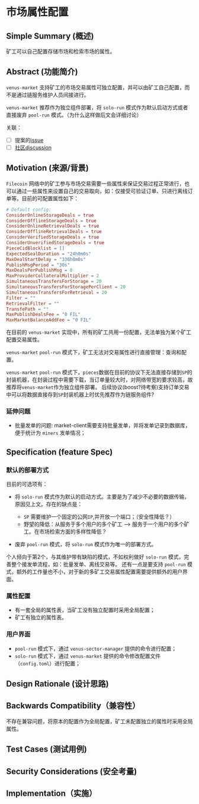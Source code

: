 <!--着重借鉴了FIP的模版：[这里](https://raw.githubusercontent.com/filecoin-project/FIPs/master/templates/template_FTP.md)-->

# 市场属性配置

## Simple Summary (概述)

矿工可以自己配置存储市场和检索市场的属性。

## Abstract (功能简介)

`venus-market` 支持矿工的市场交易属性可独立配置，并可以由矿工自己配置，而不是通过链服务维护人员间接进行。

`venus-market` 推荐作为独立组件部署，将 `solo-run` 模式作为默认启动方式或者直接废弃 `pool-run` 模式。（为什么这样做后文会详细讨论）

关联：
- [ ] 提案的[issue](https://github.com/filecoin-project/venus/issues/5410)
- [ ] [社区discussion](https://github.com/filecoin-project/venus/discussions/5425)

## Motivation (来源/背景)

<!--The motivation is critical for new feature design that want to change the product. It should clearly explain why the existing product specification is inadequate to address the problem that this new feature solves.-->
<!--功能设计动机是很重要的。当前现有产品的哪儿些不足，功能需求的来源和背景，等等。在这个feature（设计）完成后，哪儿些问题会得到解决？-->
`Filecoin` 网络中的矿工参与市场交易需要一些属性来保证交易过程正常进行，也可以通过一些属性来设置自己的交易取向，如：仅接受可验证订单、只进行离线订单等。目前的可配置属性如下：

```toml
# Default config:
ConsiderOnlineStorageDeals = true
ConsiderOfflineStorageDeals = true
ConsiderOnlineRetrievalDeals = true
ConsiderOfflineRetrievalDeals = true
ConsiderVerifiedStorageDeals = true
ConsiderUnverifiedStorageDeals = true
PieceCidBlocklist = []
ExpectedSealDuration = "24h0m0s"
MaxDealStartDelay = "336h0m0s"
PublishMsgPeriod = "30s"
MaxDealsPerPublishMsg = 8
MaxProviderCollateralMultiplier = 2
SimultaneousTransfersForStorage = 20
SimultaneousTransfersForStoragePerClient = 20
SimultaneousTransfersForRetrieval = 20
Filter = ""
RetrievalFilter = ""
TransfePath = ""
MaxPublishDealsFee = "0 FIL"
MaxMarketBalanceAddFee = "0 FIL"
```

在目前的 `venus-market` 实现中，所有的矿工共用一份配置，无法单独为某个矿工配置交易属性。

`venus-market` `pool-run` 模式下，矿工无法对交易属性进行直接管理：查询和配置。

`venus-market` `pool-run` 模式下，`pieces`数据在目前的协议下无法直接存储到`SP`的封装机器，在封装过程中需要下载，当订单量较大时，对网络带宽的要求较高，故推荐将`venus-market`作为独立组件部署。
后续协议(boost?待考察)支持订单交易中可以将数据直接存到`SP`封装机器上时优先推荐作为链服务组件?

### 延伸问题

- 批量发单的问题: market-client需要支持批量发单，并将发单记录到数据库，便于统计为 `miners` 发单情况；


## Specification (feature Spec)
<!--The technical specification should describe the syntax and semantics of any new feature. The specification should be detailed enough to allow others to easily translate into product implementations. -->
<!--具体的技术spec，需要对feature的syntax，semantics进行描述。Spec需要能够让别人更容易的按照spec去实现这个feature。-->
### 默认的部署方式

目前的可选项有：

- 将 `solo-run` 模式作为默认的启动方式。主要是为了减少不必要的数据传输，原因见上文。存在的缺点是：
    - `SP` 需要维护一个固定的公网`IP`,并开放一个端口；（安全性降低？）
    - 野望的降低：从服务于多个用户的多个矿工 --> 服务于一个用户的多个矿工。在市场检索方面的多样性降低？

- 废弃 `pool-run` 模式，将 `solo-run` 模式作为唯一的部署方式。

个人倾向于第2个，与其维护带有缺陷的模式，不如权利做好 `solo-run` 模式，完善整个接发单流程，如：批量发单、离线交易等。
还有一点是要支持 `pool-run` 模式，额外的工作量也不小，对于新的多矿工交易属性配置需要提供额外的用户界面。

### 属性配置

- 有一套全局的属性表，当矿工没有独立配置时采用全局配置；
- 矿工有独立的属性表。


### 用户界面

- `pool-run` 模式下，通过 `venus-sector-manager` 提供的命令进行配置；
- `solo-run` 模式下，通过 `venus-market` 提供的命令修改配置文件（`config.toml`）进行配置；


## Design Rationale (设计思路)
<!--The rationale fleshes out the specification by describing what motivated the design and why particular design decisions were made. It should describe alternate designs that were considered and related work. -->
<!--设计思路基于上面的spec，描述了设计上的一些选择，以及为什么使用了这些选择。-->

## Backwards Compatibility（兼容性）
<!--All design/feature that introduce backwards incompatibilities must include a section describing these incompatibilities and their severity. The design/feature must explain how the author proposes to deal with these incompatibilities.-->
<!--所有功能设计都需要包含向前兼容性问题的描述。如，有哪儿些和之前版本不兼容的地方，不兼容地方的严重性，等等。功能设计文档需要包含作者如何处理/解决这些不兼容问题。-->
不存在兼容问题，将原本的配置作为全局配置，矿工未配置独立的属性时采用全局属性。

## Test Cases (测试用例)
<!--Test cases for an implementation. Links to test cases if applicable.-->
<!--测试用例，如果有的话。-->

## Security Considerations (安全考量)
<!--All design/feature must contain a section that discusses the security implications/considerations relevant to the proposed change. Include information that might be important for security discussions, surfaces risks and can be used throughout the life cycle of the proposal. E.g. include security-relevant design decisions, concerns, important discussions, implementation-specific guidance and pitfalls, an outline of threats and risks and how they are being addressed.-->
<!--安全问题，如果有的话。-->

## Implementation（实施）
<!--Include any implementation details that you find may be helpful to elaborate your design. This may be a flow chart, an architecture diagram, system work flow chart.-->
<!--任何有助于展示设计意图的图标，等等都可以添加在这里。-->
